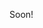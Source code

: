 Soon!

<!---
oxerin/oxerin is a ✨ special ✨ repository because its `README.md` (this file) appears on your GitHub profile.
You can click the Preview link to take a look at your changes.
--->

